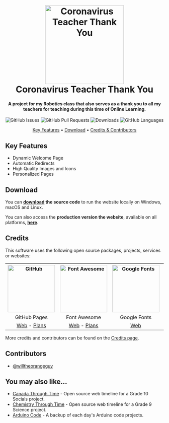 <!-- Logo -->
<h1 align="center">
  <img src="https://bccovid-19group.ca/media/icon_hu982f6df7317964a346aa28633b07e921_462702_512x512_fill_lanczos_center_3.png" height="250px" width="250px" alt="Coronavirus Teacher Thank You">
  <br>
  Coronavirus Teacher Thank You
  <br>
</h1>

<!-- Copy -->
<h4 align="center">A project for my Robotics class that also serves as a thank you to all my teachers for teaching during this time of Online Learning.</h4>

<!-- Badges -->
<div align="center">
    <!-- Issues -->
  <img alt="GitHub Issues" src="https://img.shields.io/github/issues/willtheorangeguy/Coronavirus-Teacher-Thank-You">
  <!-- Pull Requests -->
  <img alt="GitHub Pull Requests" src="https://img.shields.io/github/issues-pr/willtheorangeguy/Coronavirus-Teacher-Thank-You">
  <!-- Downloads -->
  <img alt="Downloads" src="https://img.shields.io/github/downloads/willtheorangeguy/Coronavirus-Teacher-Thank-You/total">
  <!-- Language Count -->
  <img alt="GitHub Languages" src="https://img.shields.io/github/languages/count/willtheorangeguy/Coronavirus-Teacher-Thank-You">
</div>

<!-- Navigation -->
<p align="center">
  <a href="#key-features">Key Features</a> •
  <a href="#download">Download</a> •
  <a href="#credits">Credits & Contributors</a>
</p>

## Key Features

* Dynamic Welcome Page
* Automatic Redirects
* High Quality Images and Icons
* Personalized Pages

## Download

You can **[download](https://github.com/willtheorangeguy/Arduino-Code/archive/refs/heads/master.zip) the source code** to run the website locally on Windows, macOS and Linux.

You can also access the **production version the website**, available on all platforms, **[here](https://willtheorangeguy.github.io/Coronavirus-Teacher-Thank-You/)**.

## Credits

This software uses the following open source packages, projects, services or websites:

<!-- Credits Table -->
<table>
  <tr>
    <th align="center"><img src="https://github.githubassets.com/images/modules/logos_page/GitHub-Mark.png" width="150" height="150" alt="GitHub"/></th>
    <th align="center"><img src="https://www.drupal.org/files/project-images/font_awesome_logo.png" width="150" height="150" alt="Font Awesome"/></th>
    <th align="center"><img src="https://ps.w.org/easy-google-fonts/assets/icon-256x256.png?rev=2562365" width="150" height="150" alt="Google Fonts"/></th>
    <th align="center"><img src="https://res.cloudinary.com/crunchbase-production/image/upload/c_lpad,h_256,w_256,f_auto,q_auto:eco,dpr_1/tbvbvipimh2camf5nb2q" width="150" height="150" alt="Unsplash"/></th>
  </tr>
  <tr>
    <td align="center">GitHub Pages</td>
    <td align="center">Font Awesome</td>
    <td align="center">Google Fonts</td>
    <td align="center">Unsplash</td>
  </tr>
  <tr>
    <td align="center"><a href="https://github.com/">Web</a> - <a href="https://github.com/pricing">Plans</a></td>
    <td align="center"><a href="https://fontawesome.com/">Web</a> - <a href="https://fontawesome.com/plans">Plans</a></td>
    <td align="center"><a href="https://fonts.google.com/">Web</a></td>
    <td align="center"><a href="https://unsplash.com/">Web</a></td>
  </tr>
</table>

More credits and contributors can be found on the [Credits page](https://willtheorangeguy.github.io/Coronavirus-Teacher-Thank-You/credits.html).

## Contributors

* [@willtheorangeguy](https://github.com/willtheorangeguy)

## You may also like...

* [Canada Through Time](https://github.com/willtheorangeguy/Canada-Through-Time) - Open source web timeline for a Grade 10 Socials project.
* [Chemistry Through Time](https://github.com/willtheorangeguy/Chemistry-Through-Time) - Open source web timeline for a Grade 9 Science project.
* [Arduino Code](https://github.com/willtheorangeguy/Arduino-Code) - A backup of each day's Arduino code projects.
